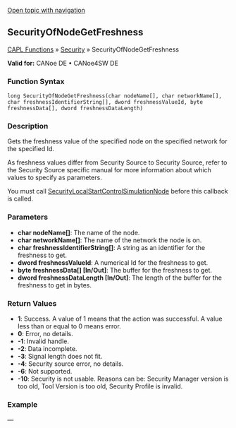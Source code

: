 [Open topic with navigation](../../../../../CANoeDEFamily.htm#Topics/CAPLFunctions/Security/Functions/CAPLfunctionSecurityOfNodeGetFreshness.md)

## SecurityOfNodeGetFreshness

[CAPL Functions](../../CAPLfunctions.md) » [Security](../CAPLFunctionsSecurityOverview.md) » SecurityOfNodeGetFreshness

**Valid for:** CANoe DE • CANoe4SW DE

### Function Syntax

```
long SecurityOfNodeGetFreshness(char nodeName[], char networkName[], char freshnessIdentifierString[], dword freshnessValueId, byte freshnessData[], dword freshnessDataLength)
```

### Description

Gets the freshness value of the specified node on the specified network for the specified Id.

As freshness values differ from Security Source to Security Source, refer to the Security Source specific manual for more information about which values to specify as parameters.

You must call [SecurityLocalStartControlSimulationNode](CAPLfunctionSecurityLocalStartControlSimulationNode.md) before this callback is called.

### Parameters

- **char nodeName[]**: The name of the node.
- **char networkName[]**: The name of the network the node is on.
- **char freshnessIdentifierString[]**: A string as an identifier for the freshness to get.
- **dword freshnessValueId**: A numerical Id for the freshness to get.
- **byte freshnessData[] [In/Out]**: The buffer for the freshness to get.
- **dword freshnessDataLength [In/Out]**: The length of the buffer for the freshness to get in bytes.

### Return Values

- **1**: Success. A value of 1 means that the action was successful. A value less than or equal to 0 means error.
- **0**: Error, no details.
- **-1**: Invalid handle.
- **-2**: Data incomplete.
- **-3**: Signal length does not fit.
- **-4**: Security source error, no details.
- **-6**: Not supported.
- **-10**: Security is not usable. Reasons can be: Security Manager version is too old, Tool Version is too old, Security Profile is invalid.

### Example

—
